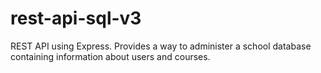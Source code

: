 # rest-api-sql-v3

REST API using Express. 
Provides a way to administer a school database containing information about users and courses. 